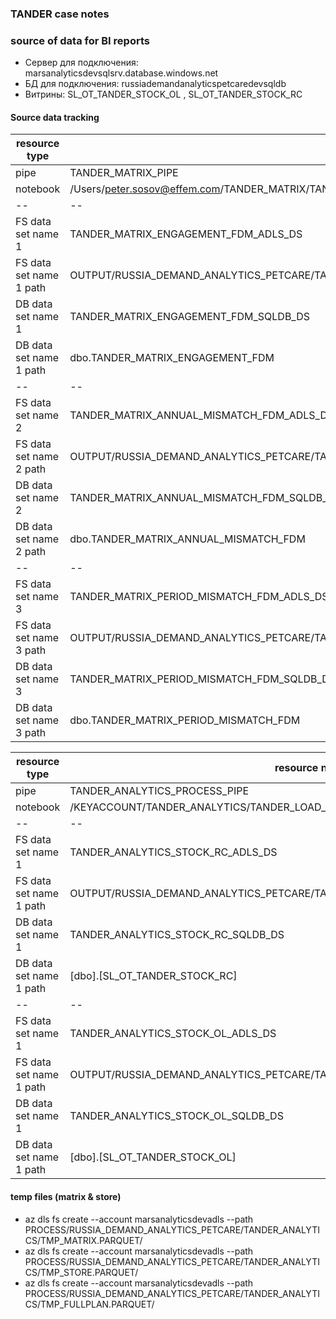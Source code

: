 ### TANDER case notes
### source of data for BI reports
* Сервер для подключения: marsanalyticsdevsqlsrv.database.windows.net
* БД для подключения: russiademandanalyticspetcaredevsqldb
* Витрины:  SL_OT_TANDER_STOCK_OL , SL_OT_TANDER_STOCK_RC


####  Source data tracking

resource type | resource name
--|--
pipe | TANDER_MATRIX_PIPE
notebook | /Users/peter.sosov@effem.com/TANDER_MATRIX/TANDER_MATRIX_ADB_NOTEBOOK
--|--
FS data set name 1 | TANDER_MATRIX_ENGAGEMENT_FDM_ADLS_DS
FS data set name 1 path | OUTPUT/RUSSIA_DEMAND_ANALYTICS_PETCARE/TANDER_MATRIX/TANDER_MATRIX_ENGAGEMENT_FDM.PARQUET
DB data set name 1 | TANDER_MATRIX_ENGAGEMENT_FDM_SQLDB_DS
DB data set name 1 path | dbo.TANDER_MATRIX_ENGAGEMENT_FDM
--|--
FS data set name 2 | TANDER_MATRIX_ANNUAL_MISMATCH_FDM_ADLS_DS
FS data set name 2 path | OUTPUT/RUSSIA_DEMAND_ANALYTICS_PETCARE/TANDER_MATRIX/TANDER_MATRIX_ANNUAL_MISMATCH_FDM.PARQUET
DB data set name 2 | TANDER_MATRIX_ANNUAL_MISMATCH_FDM_SQLDB_DS
DB data set name 2 path | dbo.TANDER_MATRIX_ANNUAL_MISMATCH_FDM
--|--
FS data set name 3 | TANDER_MATRIX_PERIOD_MISMATCH_FDM_ADLS_DS
FS data set name 3 path | OUTPUT/RUSSIA_DEMAND_ANALYTICS_PETCARE/TANDER_MATRIX/TANDER_MATRIX_PERIOD_MISMATCH_FDM.PARQUET
DB data set name 3 | TANDER_MATRIX_PERIOD_MISMATCH_FDM_SQLDB_DS
DB data set name 3 path | dbo.TANDER_MATRIX_PERIOD_MISMATCH_FDM


resource type | resource name
--|--
pipe | TANDER_ANALYTICS_PROCESS_PIPE
notebook | /KEYACCOUNT/TANDER_ANALYTICS/TANDER_LOAD_STOCKS
--|--
FS data set name 1 | TANDER_ANALYTICS_STOCK_RC_ADLS_DS
FS data set name 1 path | OUTPUT/RUSSIA_DEMAND_ANALYTICS_PETCARE/TANDER_ANALYTICS/TNDR_STOCK_RC.PARQUET
DB data set name 1 | TANDER_ANALYTICS_STOCK_RC_SQLDB_DS
DB data set name 1 path | [dbo].[SL_OT_TANDER_STOCK_RC]
--|--
FS data set name 1 | TANDER_ANALYTICS_STOCK_OL_ADLS_DS
FS data set name 1 path | OUTPUT/RUSSIA_DEMAND_ANALYTICS_PETCARE/TANDER_ANALYTICS/TNDR_STOCK_TT.PARQUET
DB data set name 1 | TANDER_ANALYTICS_STOCK_OL_SQLDB_DS
DB data set name 1 path | [dbo].[SL_OT_TANDER_STOCK_OL]

#### temp files (matrix & store)
* az dls fs create --account marsanalyticsdevadls --path PROCESS/RUSSIA_DEMAND_ANALYTICS_PETCARE/TANDER_ANALYTICS/TMP_MATRIX.PARQUET/
* az dls fs create --account marsanalyticsdevadls --path PROCESS/RUSSIA_DEMAND_ANALYTICS_PETCARE/TANDER_ANALYTICS/TMP_STORE.PARQUET/
* az dls fs create --account marsanalyticsdevadls --path PROCESS/RUSSIA_DEMAND_ANALYTICS_PETCARE/TANDER_ANALYTICS/TMP_FULLPLAN.PARQUET/
